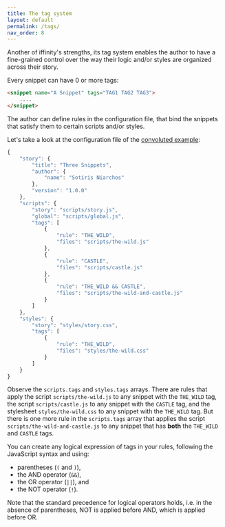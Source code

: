 ```yaml
---
title: The tag system
layout: default
permalink: /tags/
nav_order: 8
---
```


Another of iffinity's strengths, its tag system enables the author to have a fine-grained control over the way their logic and/or styles are organized across their story.

Every snippet can have 0 or more tags:

```html
<snippet name="A Snippet" tags="TAG1 TAG2 TAG3">
    ....
</snippet>
```

The author can define rules in the configuration file, that bind the snippets that satisfy them to certain scripts and/or styles.

Let's take a look at the configuration file of the [convoluted example](https://github.com/zehanort/iffinity/tree/main/examples/convoluted):

```javascript
{
    "story": {
        "title": "Three Snippets",
        "author": {
            "name": "Sotiris Niarchos"
        },
        "version": "1.0.0"
    },
    "scripts": {
        "story": "scripts/story.js",
        "global": "scripts/global.js",
        "tags": [
            {
                "rule": "THE_WILD",
                "files": "scripts/the-wild.js"
            },
            {
                "rule": "CASTLE",
                "files": "scripts/castle.js"
            },
            {
                "rule": "THE_WILD && CASTLE",
                "files": "scripts/the-wild-and-castle.js"
            }
        ]
    },
    "styles": {
        "story": "styles/story.css",
        "tags": [
            {
                "rule": "THE_WILD",
                "files": "styles/the-wild.css"
            }
        ]
    }
}
```

Observe the `scripts.tags` and `styles.tags` arrays. There are rules that apply the script `scripts/the-wild.js` to any snippet with the `THE_WILD` tag, the script `scripts/castle.js` to any snippet with the `CASTLE` tag, and the stylesheet `styles/the-wild.css` to any snippet with the `THE_WILD` tag. But there is one more rule in the `scripts.tags` array that applies the script `scripts/the-wild-and-castle.js` to any snippet that has **both** the `THE_WILD` and `CASTLE` tags.

You can create any logical expression of tags in your rules, following the JavaScript syntax and using:
 - parentheses (`(` and `)`),
 - the AND operator (`&&`),
 - the OR operator (`||`), and
 - the NOT operator (`!`).

Note that the standard precedence for logical operators holds, i.e. in the absence of parentheses, NOT is applied before AND, which is applied before OR.

